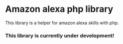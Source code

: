 # Amazon alexa php library
This library is a helper for amazon alexa skills with php.
### This library is currently under development!
